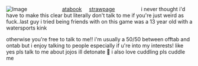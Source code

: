 ![Image](https://github.com/user-attachments/assets/d16cc2e6-f1f5-4711-8c93-8140bc4ba191) ‎‎ ‎‎ ‎  ‎‎ ‎‎ ‎  ‎‎ ‎‎ ‎  ‎ ‎‎    ‎ ‎‎ ‎‎ ‎  ‎ ‎‎   ‎‎ ‎‎ ‎  ‎‎ ‎‎ ‎  ‎[atabook](https://bella.atabook.org/)  ‎‎ ‎‎ ‎  ‎  [strawpage](https://steeiballrun.straw.page)
 ‎‎ ‎‎  ‎ ‎‎   ‎‎  ‎ ‎‎   ‎‎ ‎‎ ‎ ‎‎ ‎ ‎‎   ‎‎ ‎‎ ‎  ‎ i never thought i'd have to make this clear but literally don't talk to me if you're just weird as fuck..last guy i tried being friends with on this game was a 13 year old with a watersports kink

otherwise you're free to talk to me!! i'm usually a 50/50 between offtab and ontab but i enjoy talking to people especially if u're into my interests! like yes pls talk to me about jojos ill detonate 🥹 i also love cuddling pls cuddle me
